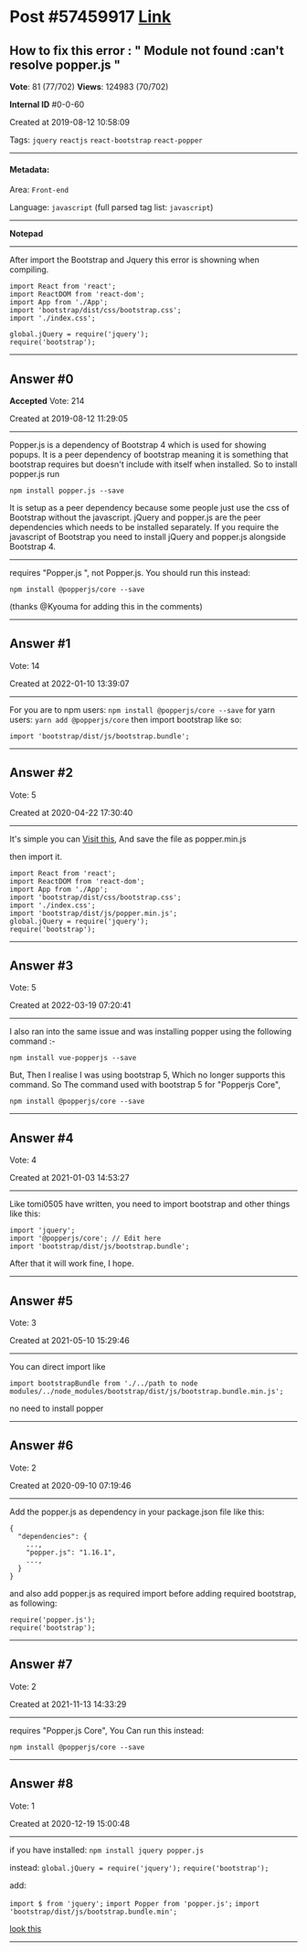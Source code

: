 
# Post \#57459917 [Link](https://stackoverflow.com/questions/57459917/)

## How to fix this error : " Module not found :can't resolve popper.js "

**Vote**: 81 (77/702) **Views**: 124983 (70/702) 

**Internal ID** \#0-0-60

Created at 2019-08-12 10:58:09

Tags: `jquery` `reactjs` `react-bootstrap` `react-popper`

----------

#### Metadata:

Area: `Front-end`

Language: `javascript` (full parsed tag list: `javascript`)

----------

**Notepad**


----------

After import the Bootstrap and Jquery this error is showning when compiling.

```
import React from 'react';
import ReactDOM from 'react-dom';
import App from './App';
import 'bootstrap/dist/css/bootstrap.css';
import './index.css';

global.jQuery = require('jquery');
require('bootstrap');
```



----------
        
## Answer \#0

**Accepted** Vote: 214

Created at 2019-08-12 11:29:05

------------

Popper.js is a dependency of Bootstrap 4 which is used for showing popups. It is a peer dependency of bootstrap meaning it is something that bootstrap requires but doesn't include with itself when installed.
So to install popper.js run
```
npm install popper.js --save
```

It is setup as a peer dependency because some people just use the css of Bootstrap without the javascript.
jQuery and popper.js are the peer dependencies which needs to be installed separately. If you require the javascript of Bootstrap you need to install jQuery and popper.js alongside Bootstrap 4.

---


 requires "Popper.js ", not Popper.js. You should run this instead:
```
npm install @popperjs/core --save
```

(thanks @Kyouma for adding this in the comments)


------------
    
    
## Answer \#1

 Vote: 14

Created at 2022-01-10 13:39:07

------------

For  you are to
npm users:
`npm install @popperjs/core --save`
for yarn users:
`yarn add @popperjs/core`
then import bootstrap like so:
```
import 'bootstrap/dist/js/bootstrap.bundle';
```



------------
    
    
## Answer \#2

 Vote: 5

Created at 2020-04-22 17:30:40

------------

It's simple you can [Visit this](https://cdnjs.cloudflare.com/ajax/libs/popper.js/1.12.9/umd/popper.min.js), And save the file as popper.min.js

then import it.

```
import React from 'react';
import ReactDOM from 'react-dom';
import App from './App';
import 'bootstrap/dist/css/bootstrap.css';
import './index.css';
import 'bootstrap/dist/js/popper.min.js';
global.jQuery = require('jquery');
require('bootstrap');
```



------------
    
    
## Answer \#3

 Vote: 5

Created at 2022-03-19 07:20:41

------------

I also ran into the same issue and was installing popper using the following command :-
```
npm install vue-popperjs --save
```

But, Then I realise I was using bootstrap 5, Which no longer supports this command.
So The command used with bootstrap 5 for "Popperjs Core",
```
npm install @popperjs/core --save
```



------------
    
    
## Answer \#4

 Vote: 4

Created at 2021-01-03 14:53:27

------------

Like tomi0505 have written, you need to import bootstrap and other things like this:
```
import 'jquery';
import '@popperjs/core'; // Edit here
import 'bootstrap/dist/js/bootstrap.bundle';
```

After that it will work fine, I hope.


------------
    
    
## Answer \#5

 Vote: 3

Created at 2021-05-10 15:29:46

------------

You can direct import like
```
import bootstrapBundle from './../path to node modules/../node_modules/bootstrap/dist/js/bootstrap.bundle.min.js';
```

no need to install popper


------------
    
    
## Answer \#6

 Vote: 2

Created at 2020-09-10 07:19:46

------------

Add the popper.js as dependency in your package.json file like this:
```
{
  "dependencies": {
    ...,
    "popper.js": "1.16.1",
    ...,
  }
}
```

and also add popper.js as required import before adding required bootstrap, as following:
```
require('popper.js');
require('bootstrap');
```



------------
    
    
## Answer \#7

 Vote: 2

Created at 2021-11-13 14:33:29

------------

 requires "Popper.js Core", You Can run this instead:
```
npm install @popperjs/core --save
```



------------
    
    
## Answer \#8

 Vote: 1

Created at 2020-12-19 15:00:48

------------

if you have installed:
`npm install jquery popper.js`

instead:
`global.jQuery = require('jquery');`
`require('bootstrap');`

add:

`import $ from 'jquery';`
`import Popper from 'popper.js';`
`import 'bootstrap/dist/js/bootstrap.bundle.min';`

[look this](https://officialrajdeepsingh.medium.com/how-to-use-bootstrap-in-react-js-adf50165c7a1)


------------
    
    